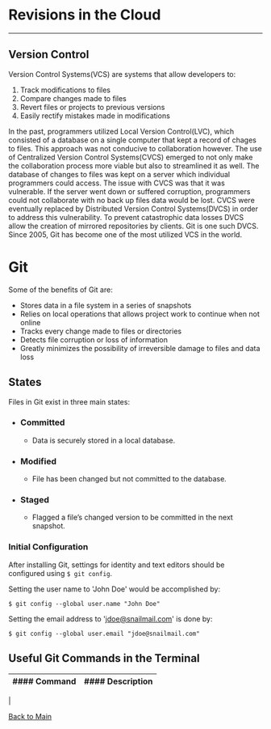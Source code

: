 # Revisions in the Cloud
---

## Version Control
Version Control Systems(VCS) are systems that allow developers to:
1. Track modifications to files
1. Compare changes made to files
1. Revert files or projects to previous versions
1. Easily rectify mistakes made in modifications

In the past, programmers utilized Local Version Control(LVC), which consisted of a database on a single computer that kept a record of chages to files. This approach was not conducive to collaboration however. The use of Centralized Version Control Systems(CVCS) emerged to not only make the collaboration process more viable but also to streamlined it as well. The database of changes to files was kept on a server which individual programmers could access. The issue with CVCS was that it was vulnerable. If the server went down or suffered corruption, programmers could not collaborate with no back up files data would be lost. CVCS were eventually replaced by Distributed Version Control Systems(DVCS) in order to address this vulnerability. To prevent catastrophic data losses DVCS allow the creation of mirrored repositories by clients. Git is one such DVCS. Since 2005, Git has become one of the most utilized VCS in the world.

# Git

Some of the benefits of Git are:
- Stores data in a file system in a series of snapshots
- Relies on local operations that allows project work to continue when not online
- Tracks every change made to files or directories
- Detects file corruption or loss of information
- Greatly minimizes the possibility of irreversible damage to files and data loss

## States

Files in Git exist in three main states:
- ### Committed
  - Data is securely stored in a local database.
- ### Modified
  - File has been changed but not committed to the database.
- ### Staged
  - Flagged a file’s changed version to be committed in the next snapshot.
  
### Initial Configuration

After installing Git, settings for identity and text editors should be configured using `$ git config`.

Setting the user name to 'John Doe' would be accomplished by:
```
$ git config --global user.name "John Doe"
```
Setting the email address to 'jdoe@snailmail.com' is done by:
```
$ git config --global user.email "jdoe@snailmail.com"
```

  
## Useful Git Commands in the Terminal

| #### Command | #### Description |
| --- | --- |
| 


[Back to Main](README.md)
